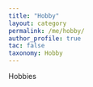 ```yaml
---
title: "Hobby"
layout: category
permalink: /me/hobby/
author_profile: true
tac: false
taxonomy: Hobby
---
```

Hobbies